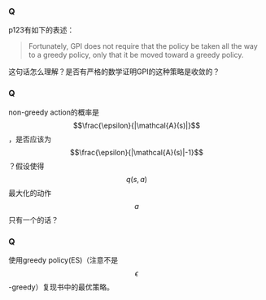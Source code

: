 ### Q

p123有如下的表述：

> Fortunately, GPI does not require that the policy be taken all the way to a greedy policy, only that it be moved toward a greedy policy.

这句话怎么理解？是否有严格的数学证明GPI的这种策略是收敛的？

### Q

non-greedy action的概率是$$\frac{\epsilon}{|\mathcal{A}(s)|}$$，是否应该为$$\frac{\epsilon}{|\mathcal{A}(s)|-1}$$？假设使得$$q(s,a)$$最大化的动作$$a$$只有一个的话？

### Q

使用greedy policy(ES)（注意不是$$\epsilon$$-greedy）复现书中的最优策略。